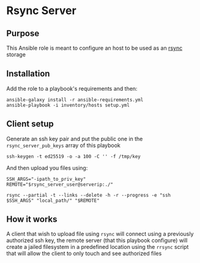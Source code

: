 # Rsync Server

## Purpose

This Ansible role is meant to configure an host to be used as an [rsync](https://en.wikipedia.org/wiki/Rsync) storage

## Installation

Add the role to a playbook's requirements and then:
```
ansible-galaxy install -r ansible-requirements.yml
ansible-playbook -i inventory/hosts setup.yml
```

## Client setup

Generate an ssh key pair and put the public one in the `rsync_server_pub_keys` array of this playbook

```
ssh-keygen -t ed25519 -o -a 100 -C '' -f /tmp/key
```

And then upload you files using:

```
SSH_ARGS="-ipath_to_priv_key"
REMOTE="$rsync_server_user@serverip:./"

rsync --partial -t --links --delete -h -r --progress -e "ssh $SSH_ARGS" "local_path/" "$REMOTE"
```

## How it works

A client that wish to upload file using `rsync` will connect using a previously authorized ssh key, the remote server (that this playbook configure) will create a jailed filesystem in a predefined location using the `rrsync` script that will allow the client to only touch and see authorized files
